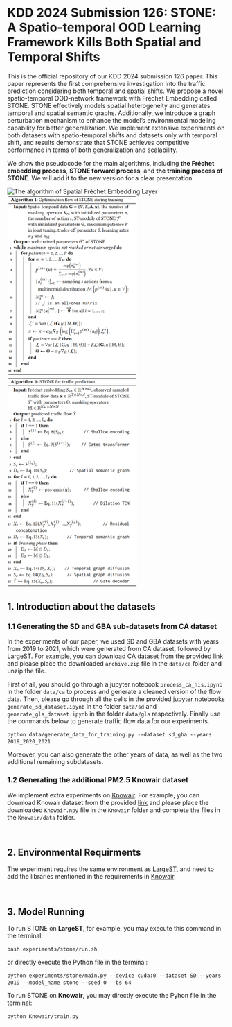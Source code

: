 # KDD 2024 Submission 126: STONE: A Spatio-temporal OOD Learning Framework Kills Both Spatial and Temporal Shifts
This is the official repository of our KDD 2024 submission 126 paper. This paper represents the first comprehensive investigation into the traffic prediction considering both
temporal and spatial shifts. We propose a novel spatio-temporal OOD-network framework with Fréchet Embedding called STONE. STONE effectively models spatial heterogeneity and generates temporal and spatial semantic graphs. Additionally, we introduce a graph perturbation mechanism to enhance the model’s environmental modeling capability for better generalization. We implement extensive experiments on both datasets with spatio-temporal shifts and datasets only with temporal shift, and results demonstrate that STONE achieves competitive performance in terms of both generalization and scalability. 
<br>
<!--
For rebuttal, we will show the pseudo-code for <b>the Fréchet embedding computation</b> in the STONE model, <b>joint tuning in the training phase</b> and <b>the computation framework</b> of the STONE model, respectively.
-->
We show the pseudocode for the main algorithms, including <b>the Fréchet embedding process</b>, <b>STONE forward process</b>, and <b>the training process of STONE</b>. We will add it to the new version for a clear presentation.

<img src='img/Spatial Fréchet Embedding Layer.png' width='300px' alt='The algorithm of Spatial Fréchet Embedding Layer'>

<img src='img/optimization flow.png' width='300px' alt='Optimization flow of STONE during training'>

<img src='img/STONE.png' width='300px' alt='Framework of STONE'>

## 1. Introduction about the datasets
### 1.1 Generating the SD and GBA sub-datasets from CA dataset
In the experiments of our paper, we used SD and GBA datasets with years from 2019 to 2021, which were generated from CA dataset, followed by [LargeST](https://github.com/liuxu77/LargeST/blob/main). For example, you can download CA dataset from the provided [link](https://www.kaggle.com/datasets/liuxu77/largest) and please place the downloaded `archive.zip` file in the `data/ca` folder and unzip the file. 

First of all, you should go through a jupyter notebook `process_ca_his.ipynb` in the folder `data/ca` to process and generate a cleaned version of the flow data. Then, please go through all the cells in the provided jupyter notebooks `generate_sd_dataset.ipynb` in the folder `data/sd` and `generate_gla_dataset.ipynb` in the folder `data/gla` respectively. Finally use the commands below to generate traffic flow data for our experiments. 
```
python data/generate_data_for_training.py --dataset sd_gba --years 2019_2020_2021
```
Moreover, you can also generate the other years of data, as well as the two additional remaining subdatasets. 

### 1.2 Generating the additional PM2.5 Knowair dataset
We implement extra experiments on [Knowair](https://github.com/shuowang-ai/PM2.5-GNN). For example, you can download Knowair dataset from the provided [link](https://drive.google.com/file/d/1R6hS5VAgjJQ_wu8i5qoLjIxY0BG7RD1L/view) and please place the downloaded `Knowair.npy` file in the `Knowair` folder and complete the files in the `Knowair/data` folder.

<br>

## 2. Environmental Requirments
The experiment requires the same environment as [LargeST](https://github.com/liuxu77/LargeST/blob/main), and need to add the libraries mentioned in the requirements in [Knowair](https://github.com/shuowang-ai/PM2.5-GNN).

<br>

## 3. Model Running
To run STONE on <b>LargeST</b>, for example, you may execute this command in the terminal:
```
bash experiments/stone/run.sh
```
or directly execute the Python file in the terminal:
```
python experiments/stone/main.py --device cuda:0 --dataset SD --years 2019 --model_name stone --seed 0 --bs 64
```
To run STONE on <b>Knowair</b>, you may directly execute the Pyhon file in the terminal:
```
python Knowair/train.py
```
